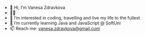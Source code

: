 - 👋 Hi, I’m Vanesa Zdravkova
- :student: 
- 👀 I’m interested in coding, travelling and live my life to the fullest
- 🌱 I’m currently learning Java and JavaScript @ SoftUni
- 📫 Reach me: vanesa.zdravkova@gmail.com

<!---
vanesazdravkova/vanesazdravkova is a ✨ special ✨ repository because its `README.md` (this file) appears on your GitHub profile.
You can click the Preview link to take a look at your changes.
--->
